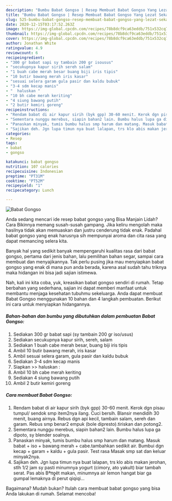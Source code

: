 ```yaml
---
description: "Bumbu Babat Gongso | Resep Membuat Babat Gongso Yang Lezat Sekali"
title: "Bumbu Babat Gongso | Resep Membuat Babat Gongso Yang Lezat Sekali"
slug: 525-bumbu-babat-gongso-resep-membuat-babat-gongso-yang-lezat-sekali
date: 2020-12-15T03:17:52.263Z
image: https://img-global.cpcdn.com/recipes/78b8dcf9ca63eddb/751x532cq70/babat-gongso-foto-resep-utama.jpg
thumbnail: https://img-global.cpcdn.com/recipes/78b8dcf9ca63eddb/751x532cq70/babat-gongso-foto-resep-utama.jpg
cover: https://img-global.cpcdn.com/recipes/78b8dcf9ca63eddb/751x532cq70/babat-gongso-foto-resep-utama.jpg
author: Jonathan White
ratingvalue: 4.9
reviewcount: 6
recipeingredient:
- "300 gr babat sapi sy tambain 200 gr isousus"
- "secukupnya kapur sirih sereh salam"
- "1 buah cabe merah besar buang biji iris tipis"
- "10 butir bawang merah iris kasar"
- "sesuai selera garam gula pasir dan kaldu bubuk"
- "3-4 sdm kecap manis"
- "  haluskan "
- "10 bh cabe merah keriting"
- "4 siung bawang putih"
- "2 butir kemiri goreng"
recipeinstructions:
- "Rendam babat di air kapur sirih (byk gpp) 30-60 menit. Kerok dgn pisau tumpul/ sendok smp item2nya ilang. Cuci bersih. Blansir mendidih 30 menit, buang airnya. Rebus dgn api kecil, tambain salam, sereh dan garam. Rebus smp benar2 empuk (bole dipresto).tiriskan dan potong2."
- "Sementara nunggu merebus, siapin bahan2 lain. Bumbu halus lupa ga dipoto, sy blender soalnya."
- "Panaskan minyak, tumis bumbu halus smp harum dan matang. Masuk babat + iso + bawang merah + cabe.tambahkan sedikit air. Bumbui dgn kecap + garam + kaldu + gula pasir. Test rasa Masak smp sat dan keluar minyak2nya."
- "Sajikan deh. Jgn lupa timun nya buat lalapan, trs klo abis makan jerohan, stlh 1/2 jam sy pasti minumnya yogurt (cimory, ato yakult) biar tambah serat. Pas abis Βªπƍêt makan, minumnya air lemon hangat biar ga gumpal lemaknya di perut qiqiqi..."
categories:
- Resep
tags:
- babat
- gongso

katakunci: babat gongso 
nutrition: 107 calories
recipecuisine: Indonesian
preptime: "PT31M"
cooktime: "PT52M"
recipeyield: "1"
recipecategory: Lunch

---
```



![Babat Gongso](https://img-global.cpcdn.com/recipes/78b8dcf9ca63eddb/751x532cq70/babat-gongso-foto-resep-utama.jpg)

Anda sedang mencari ide resep babat gongso yang Bisa Manjain Lidah? Cara Bikinnya memang susah-susah gampang. Jika keliru mengolah maka hasilnya tidak akan memuaskan dan justru cenderung tidak enak. Padahal babat gongso yang enak harusnya sih mempunyai aroma dan cita rasa yang dapat memancing selera kita.

Banyak hal yang sedikit banyak mempengaruhi kualitas rasa dari babat gongso, pertama dari jenis bahan, lalu pemilihan bahan segar, sampai cara membuat dan menyajikannya. Tak perlu pusing jika mau menyiapkan babat gongso yang enak di mana pun anda berada, karena asal sudah tahu triknya maka hidangan ini bisa jadi sajian istimewa.




Nah, kali ini kita coba, yuk, kreasikan babat gongso sendiri di rumah. Tetap berbahan yang sederhana, sajian ini dapat memberi manfaat untuk membantu menjaga kesehatan tubuhmu sekeluarga. Anda dapat membuat Babat Gongso menggunakan 10 bahan dan 4 langkah pembuatan. Berikut ini cara untuk menyiapkan hidangannya.

<!--inarticleads1-->

##### Bahan-bahan dan bumbu yang dibutuhkan dalam pembuatan Babat Gongso:

1. Sediakan 300 gr babat sapi (sy tambain 200 gr iso/usus)
1. Sediakan secukupnya kapur sirih, sereh, salam
1. Sediakan 1 buah cabe merah besar, buang biji iris tipis
1. Ambil 10 butir bawang merah, iris kasar
1. Ambil sesuai selera garam, gula pasir dan kaldu bubuk
1. Sediakan 3-4 sdm kecap manis
1. Siapkan  &gt;&gt; haluskan :
1. Ambil 10 bh cabe merah keriting
1. Sediakan 4 siung bawang putih
1. Ambil 2 butir kemiri goreng




<!--inarticleads2-->

##### Cara membuat Babat Gongso:

1. Rendam babat di air kapur sirih (byk gpp) 30-60 menit. Kerok dgn pisau tumpul/ sendok smp item2nya ilang. Cuci bersih. Blansir mendidih 30 menit, buang airnya. Rebus dgn api kecil, tambain salam, sereh dan garam. Rebus smp benar2 empuk (bole dipresto).tiriskan dan potong2.
1. Sementara nunggu merebus, siapin bahan2 lain. Bumbu halus lupa ga dipoto, sy blender soalnya.
1. Panaskan minyak, tumis bumbu halus smp harum dan matang. Masuk babat + iso + bawang merah + cabe.tambahkan sedikit air. Bumbui dgn kecap + garam + kaldu + gula pasir. Test rasa Masak smp sat dan keluar minyak2nya.
1. Sajikan deh. Jgn lupa timun nya buat lalapan, trs klo abis makan jerohan, stlh 1/2 jam sy pasti minumnya yogurt (cimory, ato yakult) biar tambah serat. Pas abis Βªπƍêt makan, minumnya air lemon hangat biar ga gumpal lemaknya di perut qiqiqi...




Bagaimana? Mudah bukan? Itulah cara membuat babat gongso yang bisa Anda lakukan di rumah. Selamat mencoba!
